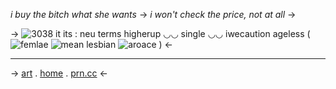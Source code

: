 *i buy the bitch what she wants*
-> *i won't check the price, not at all* ->

-> ![3038](https://media.discordapp.net/attachments/1152016356338831442/1153027327614255204/Untitled782_20230917135848.png?width=200&height=200) 
it its :  neu terms
higherup ◡◡ single ◡◡ iwecaution
ageless ( ![femlae](https://images-ext-2.discordapp.net/external/uknhfioO9s2bpvGuRRRQhAIbZQAguTr7lCwfU6TWLDI/https/cdn.discordapp.com/emojis/1121159534040334486.png?width=20&height=20) ![mean lesbian](https://images-ext-2.discordapp.net/external/rClVwM9FHW6zX1SVp5vG_xQYgOW1AwqS5ZlfTycRNak/https/cdn.discordapp.com/emojis/1124431500763463700.png?width=20&height=20) ![aroace](https://images-ext-1.discordapp.net/external/imyKV322S5rVHdAq9E1hlT-FnGhY4jqFSSpp5fgFK5g/https/cdn.discordapp.com/emojis/1129914130506207313.png?width=20&height=20) )
<-

---

->
[art](https://www.tumblr.com/luciasatalina/727709569785200640/am-i-going-overboard-with-the-noise) . [home](https://rentry.co/femme-princess) . [prn.cc](https://pronouns.cc/@freakish.love/3038)
<-